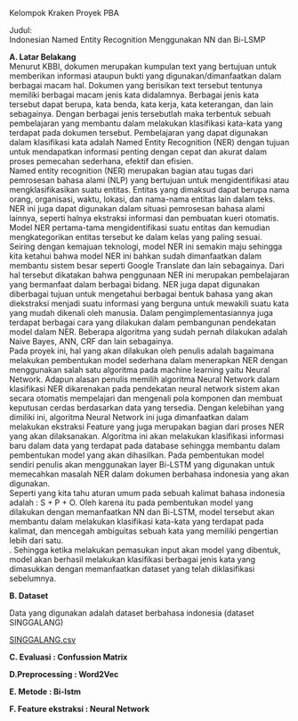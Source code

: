 Kelompok Kraken Proyek PBA

Judul:<br>
Indonesian Named Entity Recognition Menggunakan NN dan Bi-LSMP

**A. Latar Belakang**<br>
Menurut KBBI, dokumen merupakan kumpulan text yang bertujuan untuk memberikan informasi ataupun bukti yang digunakan/dimanfaatkan dalam berbagai macam hal. Dokumen yang berisikan text tersebut tentunya memiliki berbagai macam jenis kata didalamnya. Berbagai jenis kata tersebut dapat berupa, kata benda, kata kerja, kata keterangan, dan lain sebagainya. Dengan berbagai jenis tersebutlah maka terbentuk sebuah pembelajaran yang membantu dalam melakukan klasifikasi kata-kata yang terdapat pada dokumen tersebut. Pembelajaran yang dapat digunakan dalam klasifikasi kata adalah Named Entity Recognition (NER) dengan tujuan untuk mendapatkan informasi penting dengan cepat dan akurat dalam proses pemecahan sederhana, efektif dan efisien.<br>
Named entity recognition (NER) merupakan bagian atau tugas dari pemrosesan bahasa alami (NLP) yang bertujuan untuk mengidentifikasi atau mengklasifikasikan suatu entitas. Entitas yang dimaksud dapat berupa nama orang, organisasi, waktu, lokasi, dan nama-nama entitas lain dalam teks. NER ini juga dapat digunakan dalam situasi pemrosesan bahasa alami lainnya, seperti halnya ekstraksi informasi dan pembuatan kueri otomatis. Model NER pertama-tama mengidentifikasi suatu entitas dan kemudian mengkategorikan entitas tersebut ke dalam kelas yang paling sesuai. Seiring dengan kemajuan teknologi, model NER ini semakin maju sehingga kita ketahui bahwa model NER ini bahkan sudah dimanfaatkan dalam membantu sistem besar seperti Google Translate dan lain sebagainya. Dari hal tersebut dikatakan bahwa penggunaan NER ini merupakan pembelajaran yang bermanfaat dalam berbagai bidang. NER juga dapat digunakan diberbagai tujuan untuk mengetahui berbagai bentuk bahasa yang akan diekstraksi menjadi suatu informasi yang berguna untuk mewakili suatu kata yang mudah dikenali oleh manusia. Dalam pengimplementasiannya juga terdapat berbagai cara yang dilakukan dalam pembangunan pendekatan model dalam NER. Beberapa algoritma yang sudah pernah dilakukan adalah Naive Bayes, ANN, CRF dan lain sebagainya. <br>
Pada proyek ini, hal yang akan dilakukan oleh penulis adalah bagaimana melakukan pembentukan model sederhana dalam menerapkan NER dengan menggunakan salah satu algoritma pada machine learning yaitu Neural Network. Adapun alasan penulis memilih algoritma Neural Network dalam klasifikasi NER dikarenakan pada pendekatan neural network sistem akan secara otomatis mempelajari dan mengenali pola komponen dan membuat keputusan cerdas berdasarkan data yang tersedia. Dengan kelebihan yang dimiliki ini, algoritma Neural Network ini juga dimanfaatkan dalam melakukan ekstraksi Feature yang juga merupakan bagian dari proses NER yang akan dilaksanakan. Algoritma ini akan melakukan klasifikasi informasi baru dalam data yang terdapat pada database sehingga membantu dalam pembentukan model yang akan dihasilkan. Pada pembentukan model sendiri penulis akan menggunakan layer Bi-LSTM yang digunakan untuk memecahkan masalah NER dalam dokumen berbahasa indonesia yang akan digunakan. 
<br>Seperti yang kita tahu aturan umum pada sebuah kalimat bahasa indonesia adalah : S + P + O. Oleh karena itu pada pembentukan model yang dilakukan dengan memanfaatkan NN dan Bi-LSTM, model tersebut akan membantu dalam melakukan klasifikasi kata-kata yang terdapat pada kalimat, dan mencegah ambiguitas sebuah kata yang memiliki pengertian lebih dari satu. 
<br>. Sehingga ketika melakukan pemasukan input akan model yang dibentuk, model akan berhasil melakukan klasifikasi berbagai jenis kata yang dimasukkan dengan memanfaatkan dataset yang telah diklasifikasi sebelumnya. 


**B. Dataset**

Data yang digunakan adalah dataset berbahasa indonesia (dataset 
SINGGALANG)

[SINGGALANG.csv](https://github.com/devitayolanda/Indonesian-Named-Entity-Recognition/files/7561381/SINGGALANG.csv)

**C. Evaluasi : Confussion Matrix <br>**

**D.Preprocessing : Word2Vec <br>**

**E. Metode : Bi-lstm <br>**

**F. Feature ekstraksi : Neural Network**
